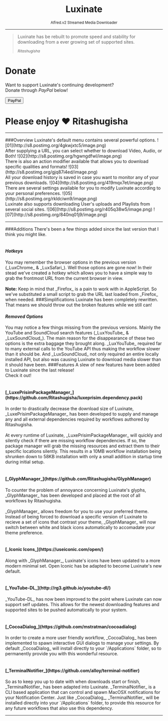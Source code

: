 <link rel="stylesheet" href="http://www.bootswatch.com/yeti/bootstrap.css"></link>
<h1 align="center">Luxinate</h1><p align="center" class="text-muted"><small>Alfred.v2 Streamed Media Downloader</small></p><hr>
<blockquote class="pull-right">
    <p>Luxinate has be rebuilt to promote speed and stability for downloading from a ever growing set of supported sites.</p>
    <small><cite class="Source Title">Ritashugisha</cite></small>
</blockquote>
<div class="jumbotron">
    <h1>Donate</h1>
    <p class="text-muted">Want to support Luxinate's continuing development?<br>Donate through <i>PayPal</i> below!</p>
    <a href="https://www.paypal.com/cgi-bin/webscr?cmd=_donations&business=ritashugisha%40gmail%2ecom&lc=US&item_name=Ritashugisha&item_number=Luxinate&currency_code=USD&bn=PP%2dDonationsBF%3abtn_donate_SM%2egif%3aNonHosted"><button type="button" class="btn btn-lg btn-block btn-info">PayPal</button></a>
</div>
<h1>Please enjoy &#9829; Ritashugisha</h1><hr>
###Overview
Luxinate's default menu contains several powerful options.
![01](http://s8.postimg.org/4gkwjxtc5/image.png)<br>
After supplying a URL, you can select whether to download Video, Audio, or Both!
![02](http://s8.postimg.org/hgwngdfwl/image.png)<br>
There is also an action modifier available that allows you to download specific qualities and formats!
![03](http://s8.postimg.org/gjq87i4ed/image.png)<br>
All your download history is saved in case you want to monitor any of your previous downloads.
![04](http://s8.postimg.org/419mqx7et/image.png)<br>
There are several settings available for you to modify Luxinate according to your personal preferences.
![05](http://s8.postimg.org/rkldciwn9/image.png)<br>
Luxinate also supports downloading User's uploads and Playlists from several social sites.
![06](http://s8.postimg.org/r405q38w5/image.png)
![07](http://s8.postimg.org/840nq01j9/image.png)<br><hr>
###Additions
There's been a few things added since the last version that I think you might like.<br><br>
<h4 class="text-primary"><i>Hotkeys</i></h4>
You may remember the browser options in the previous version (_LuxChrome_ & _LuxSafari_). Well those options are gone now! In their stead we've created a hotkey which allows you to have a simple way to grab the frontmost URL from the current browser in view.<br><br>
<strong>Note:</strong> Keep in mind that _Firefox_ is a pain to work with in AppleScript. So we've substituted a small script to grab the URL last loaded from _Firefox_ when needed.
###Simplifications
Luxinate has been completely rewritten. That means we should throw out the broken features while we still can!
<h4 class="text-primary"><i>Removed Options</i></h4>
You may notice a few things missing from the previous versions. Mainly the YouTube and SoundCloud search features (_LuxYouTube_ & _LuxSoundCloud_). The main reason for the disappearance of these two options is the extra baggage they brought along. _LuxYouTube_ required far to many external calls to the YouTube API thus making the workflow slower than it should be. And _LuxSoundCloud_ not only required an entire locally installed API, but also was causing Luxinate to download media slower than it should have been.
###Features
A slew of new features have been added to Luxinate since the last release!<br>Check it out!<br><br>
<h4 class="text-primary">[_LuxePrisimPackageManager_](https://github.com/Ritashugisha/luxeprisim.dependency.pack)</h4>
In order to drastically decrease the download size of Luxinate, _LuxePrisimPackageManager_ has been developed to supply and manage any and all external dependencies required by workflows authored by Ritashugisha.<br><br>
At every runtime of Luxinate, _LuxePrisimPackageManager_ will quickly and silently check if there are missing workflow dependencies. If so, the package manager will grab the missing resources and extract them to their specific locations silently. This results in a 10MB workflow installation being shrunken down to 58KB installation with only a small addition in startup time during initial setup.<br><br>
<h4 class="text-primary">[_GlyphManager_](https://github.com/Ritashugisha/GlyphManager)</h4>
To counter the problem of annoyance concerning Luxinate's glyphs, _GlyphManager_ has been developed and placed at the root of all workflows by Ritashugisha.<br><br>_GlyphManager_ allows freedom for you to use your preferred theme. Instead of being forced to download a specific version of Luxinate to recieve a set of icons that contrast your theme, _GlyphManager_ will now switch between white and black icons automatically to accomadate your theme preference.<br><br>
<h4 class="text-primary">[_Iconic Icons_](https://useiconic.com/open/)</h4>
Along with _GlyphManager_, Luxinate's icons have been updated to a more modern minimal set. Open Iconic has be adapted to become Luxinate's new default.<br><br>
<h4 class="text-primary">[_YouTube-DL_](http://rg3.github.io/youtube-dl/)</h4>
_YouTube-DL_ has now been improved to the point where Luxinate can now support self updates. This allows for the newest downloading features and supported sites to be pushed automatically to your system.<br><br>
<h4 class="text-primary">[_CocoaDialog_](https://github.com/mstratman/cocoadialog)</h4>
In order to create a more user friendly workflow, _CocoaDialog_ has been implemented to spawn interactive GUI dialogs to manage your settings. By default _CocoaDialog_ will install directly to your `/Applications` folder, so to permanently provide you with this wonderful resource.<br><br>
<h4 class="text-primary">[_TerminalNotifier_](https://github.com/alloy/terminal-notifier)</h4>
So as to keep you up to date with when downloads start or finish, _TerminalNotifier_ has been adapted into Luxinate. _TerminalNotifier_ is a CLI based application that can control and spawn MacOSX notifications for your Notification Center. Just like _CocoaDialog_, _TerminalNotifier_ will be installed directly into your `/Applications` folder, to provide this resource for any future workflows that also use this dependency.<hr>